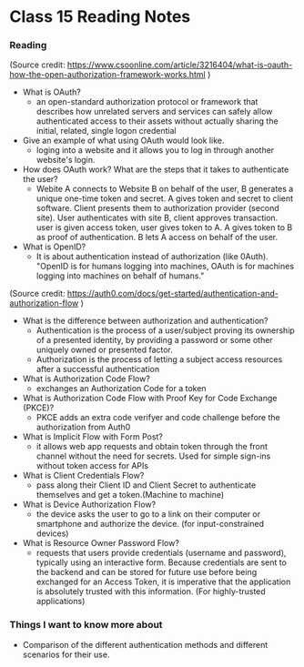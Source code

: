 # Class 15 Reading Notes

### Reading

(Source credit: https://www.csoonline.com/article/3216404/what-is-oauth-how-the-open-authorization-framework-works.html )

- What is OAuth?
    - an open-standard authorization protocol or framework that describes how unrelated servers and services can safely allow authenticated access to their assets without actually sharing the initial, related, single logon credential
- Give an example of what using OAuth would look like.
    - loging into a website and it allows you to log in through another website's login. 
- How does OAuth work? What are the steps that it takes to authenticate the user?
    - Webite A connects to Website B on behalf of the user, B generates a unique one-time token and secret. A gives token and secret to client software. Client presents them to authorization provider (second site). User authenticates with site B, client approves transaction. user is given access token, user gives token to A. A gives token to B as proof of authentication. B lets A access on behalf of the user. 
- What is OpenID?
    - It is about authentication instead of authorization (like 0Auth). "OpenID is for humans logging into machines, OAuth is for machines logging into machines on behalf of humans."

(Source credit: https://auth0.com/docs/get-started/authentication-and-authorization-flow
)
- What is the difference between authorization and authentication?
    - Authentication is the process of a user/subject proving its ownership of a presented identity, by providing a password or some other uniquely owned or presented factor.  
    - Authorization is the process of letting a subject access resources after a successful authentication
- What is Authorization Code Flow?
    - exchanges an Authorization Code for a token
- What is Authorization Code Flow with Proof Key for Code Exchange (PKCE)?
    - PKCE adds an extra code verifyer and code challenge before the authorization from Auth0
- What is Implicit Flow with Form Post?
    - it allows web app requests and obtain token through the front channel without the need for secrets. Used for simple sign-ins without token access for APIs
- What is Client Credentials Flow?
    - pass along their Client ID and Client Secret to authenticate themselves and get a token.(Machine to machine)
- What is Device Authorization Flow?
    - the device asks the user to go to a link on their computer or smartphone and authorize the device. (for input-constrained devices)
- What is Resource Owner Password Flow?
    - requests that users provide credentials (username and password), typically using an interactive form. Because credentials are sent to the backend and can be stored for future use before being exchanged for an Access Token, it is imperative that the application is absolutely trusted with this information. (For highly-trusted applications)


### Things I want to know more about

- Comparison of the different authentication methods and different scenarios for their use. 